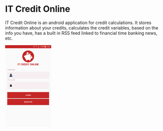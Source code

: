 # IT Credit Online
IT Credit Online is an android application for credit calculations. It stores information about your credits, calculates the credit variables, based on the info you have, has a built in RSS feed linked to financial time banking news, etc.

<img src="https://github.com/CreditApp/CreditApp/blob/master/Login.png" width="150">
